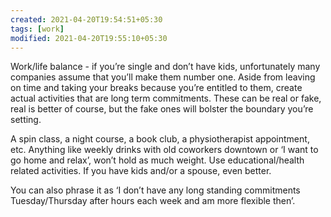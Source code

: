 ```yaml
---
created: 2021-04-20T19:54:51+05:30
tags: [work]
modified: 2021-04-20T19:55:10+05:30
---
```


Work/life balance - if you’re single and don’t have kids, unfortunately many companies assume that you’ll make them number one. Aside from leaving on time and taking your breaks because you’re entitled to them, create actual activities that are long term commitments. These can be real or fake, real is better of course, but the fake ones will bolster the boundary you’re setting.

A spin class, a night course, a book club, a physiotherapist appointment, etc. Anything like weekly drinks with old coworkers downtown or ‘I want to go home and relax’, won’t hold as much weight. Use educational/health related activities. If you have kids and/or a spouse, even better.

You can also phrase it as ‘I don’t have any long standing commitments Tuesday/Thursday after hours each week and am more flexible then’. 